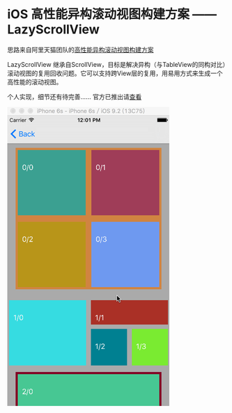 # iOS 高性能异构滚动视图构建方案 —— LazyScrollView
思路来自阿里天猫团队的[高性能异构滚动视图构建方案](http://pingguohe.net/2016/01/31/lazyscroll.html)

LazyScrollView 继承自ScrollView，目标是解决异构（与TableView的同构对比）滚动视图的复用回收问题。它可以支持跨View层的复用，用易用方式来生成一个高性能的滚动视图。

个人实现，细节还有待完善......
官方已推出请[查看](https://github.com/alibaba/LazyScrollView)

![image](https://github.com/chenjunpu/LazyScrollView/blob/master/Preview.gif)
